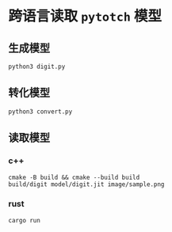 # 跨语言读取 `pytotch` 模型

## 生成模型

```shell
python3 digit.py
```

## 转化模型

```shell
python3 convert.py
```

## 读取模型

### c++

```shell
cmake -B build && cmake --build build
build/digit model/digit.jit image/sample.png
```

### rust

```shell
cargo run 
```
